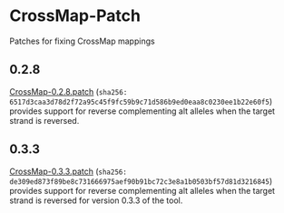 # CrossMap-Patch
Patches for fixing CrossMap mappings

## 0.2.8

[CrossMap-0.2.8.patch](/CrossMap-0.2.8.patch) (`sha256: 6517d3caa3d78d2f72a95c45f9fc59b9c71d586b9ed0eaa8c0230ee1b22e60f5`) provides support for reverse complementing alt alleles when the target strand is reversed.

## 0.3.3

[CrossMap-0.3.3.patch](/CrossMap-0.3.3.patch) (`sha256: de309ed873f89be8c731666975aef90b91bc72c3e8a1b0503bf57d81d3216845`) provides support for reverse complementing alt alleles when the target strand is reversed for version 0.3.3 of the tool.
